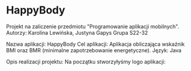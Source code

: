 # HappyBody
Projekt na zaliczenie przedmiotu "Programowanie aplikacji mobilnych".
Autorzy: Karolina Lewińska, Justyna Gapys 
Grupa S22-32

Nazwa aplikacji: HappyBody
Cel aplikacji: Aplikacja obliczająca wskaźnik BMI oraz BMR (minimalne zapotrzebowanie energetyczne).
Język: Java

Opis realizacji projektu:
Na początku stworzyłyśmy logo aplikacji:

